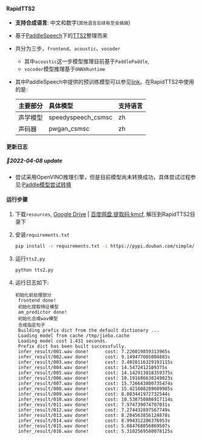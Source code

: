 #### RapidTTS2
- **支持合成语言**: 中文和数字(`其他语言后续有空会搞搞`)
- 基于[PaddleSpeech](https://github.com/PaddlePaddle/PaddleSpeech)下的[TTS2](https://github.com/PaddlePaddle/PaddleSpeech/blob/develop/demos/text_to_speech/README_cn.md)整理而来
- 共分为三步，`frontend`、`acoustic`、`vocoder`
  - 其中`acoustic`这一步模型推理目前基于`PaddlePaddle`,
  - `vocoder`模型推理基于`ONNXRuntime`
- 其中PaddleSpeech中提供的预训练模型可以参见[link](https://github.com/PaddlePaddle/PaddleSpeech/blob/develop/demos/text_to_speech/README_cn.md#4-%E9%A2%84%E8%AE%AD%E7%BB%83%E6%A8%A1%E5%9E%8B)。在RapidTTS2中使用的是:

    |主要部分|具体模型|支持语言|
    |:---|:---|:---|
    |声学模型|speedyspeech_csmsc|zh|
    |声码器|pwgan_csmsc|zh|

#### 更新日志
##### 🎨2022-04-08 update
- 尝试采用OpenVINO推理引擎，但是目前模型尚未转换成功，具体尝试过程参见:[Paddle模型尝试转换](https://github.com/RapidAI/RapidTTS2/wiki/Paddle%E6%A8%A1%E5%9E%8B%E5%B0%9D%E8%AF%95%E8%BD%AC%E6%8D%A2)

#### 运行步骤
1. 下载`resources`, [Google Drive](https://drive.google.com/file/d/1q3NCydNhFeU2cpLUgevidCHeSzclK0a7/view?usp=sharing) | [百度网盘,提取码:kmcf](https://pan.baidu.com/s/1MGbaS6e_pFqrfIc5OVjWjg), 解压到RapidTTS2目录下

2. 安装`requirements.txt`
   ```bash
   pip install -r requirements.txt -i https://pypi.douban.com/simple/
   ```

3. 运行`tts2.py`
   ```bash
   python tts2.py
   ```
4. 运行日志如下:
   ```text
   初始化前处理部分
    frontend done!
    初始化提取特征模型
    am_predictor done!
    初始化合成wav模型
    合成指定句子
    Building prefix dict from the default dictionary ...
    Loading model from cache /tmp/jieba.cache
    Loading model cost 1.431 seconds.
    Prefix dict has been built successfully.
    infer_result/001.wav done!      cost: 7.226019859313965s
    infer_result/002.wav done!      cost: 9.149477005004883s
    infer_result/003.wav done!      cost: 3.4020116329193115s
    infer_result/004.wav done!      cost: 14.5472412109375s
    infer_result/005.wav done!      cost: 14.142913818359375s
    infer_result/006.wav done!      cost: 10.191686630249023s
    infer_result/007.wav done!      cost: 15.726643800735474s
    infer_result/008.wav done!      cost: 15.421608209609985s
    infer_result/009.wav done!      cost: 8.083441972732544s
    infer_result/010.wav done!      cost: 10.538750886917114s
    infer_result/011.wav done!      cost: 7.974739074707031s
    infer_result/012.wav done!      cost: 7.274432897567749s
    infer_result/013.wav done!      cost: 8.204563856124878s
    infer_result/014.wav done!      cost: 8.994312286376953s
    infer_result/015.wav done!      cost: 5.084768056869507s
    infer_result/016.wav done!      cost: 5.3102569580078125s
   ```
